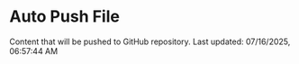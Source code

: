 # Auto Push File

Content that will be pushed to GitHub repository.
Last updated: 07/16/2025, 06:57:44 AM
